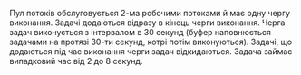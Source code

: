 Пул потоків обслуговується 2-ма робочими потоками й має одну чергу
виконання. Задачі додаються відразу в кінець черги виконання. Черга задач
виконується з інтервалом в 30 секунд (буфер наповнюється задачами на
протязі 30-ти секунд, котрі потім виконуються). Задачі, що додаються під
час виконання черги задач відкидаються. Задача займає випадковий час від
2 до 8 секунд.
